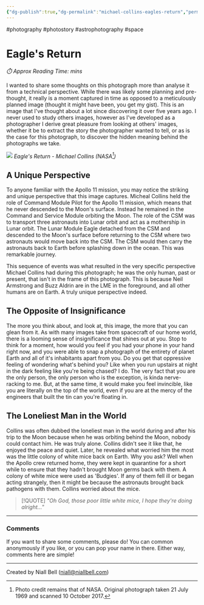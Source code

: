 ```yaml
---
{"dg-publish":true,"dg-permalink":"michael-collins-eagles-return","permalink":"/michael-collins-eagles-return/","title":"Eagle's Return","hide":true,"tags":["photography","photostory","astrophotography","space"],"noteIcon":null,"created":"2024-04-22T19:31:47.702+01:00","updated":"2024-11-06T16:37:55.203+00:00"}
---
```


#photography #photostory #astrophotography #space 
# Eagle's Return
<p id="reading-time" style="font-style: italic;">⏱️ Approx Reading Time:  <span id="inserted-text"></span> mins</p>

I wanted to share some thoughts on this photograph more than analyse it from a technical perspective. While there was likely some planning and pre-thought, it really is a moment captured in time as opposed to a meticulously planned image (thought it might have been, you get my gist). This is an image that I've thought about a lot since discovering it over five years ago. I never used to study others images, however as I've developed as a photographer I derive great pleasure from looking at others' images, whether it be to extract the story the photographer wanted to tell, or as is the case for this photograph, to discover the hidden meaning behind the photographs we take.

![](https://science.nasa.gov/wp-content/uploads/2023/08/as11_44_6642.jpg)
*Eagle's Return - Michael Collins (NASA[^1])*

## A Unique Perspective

To anyone familiar with the Apollo 11 mission, you may notice the striking and unique perspective that this image captures. Micheal Collins held the role of Command Module Pilot for the Apollo 11 mission, which means that he never descended to the Moon's surface. Instead he remained in the Command and Service Module orbiting the Moon. The role of the CSM was to transport three astronauts into Lunar orbit and act as a mothership in Lunar orbit. The Lunar Module Eagle detached from the CSM and descended to the Moon's surface before returning to the CSM where two astronauts would move back into the CSM. The CSM would then carry the astronauts back to Earth before splashing down in the ocean. This was remarkable journey. 

This sequence of events was what resulted in the very specific perspective Michael Collins had during this photograph; he was the only human, past or present, that isn't in the frame of this photograph. This is because Neil Armstrong and Buzz Aldrin are in the LME in the foreground, and all other humans are on Earth. A truly unique perspective indeed.

## The Opposite of Insignificance

The more you think about, and look at, this image, the more that you can glean from it. As with many images take from spacecraft of our home world, there is a looming sense of insignificance that shines out at you. Stop to think for a moment, how would you feel if you had your phone in your hand right now, and you were able to snap a photograph of the entirety of planet Earth and all of it's inhabitants apart from you. Do you get that oppressive feeling of wondering what's behind you? Like when you run upstairs at night in the dark feeling like you're being chased? I do. The very fact that you are the only person, the only person who is the exception, is kinda nerve-racking to me. But, at the same time, it would make you feel invincible, like you are literally on the top of the world, even if you are at the mercy of the engineers that built the tin can you're floating in.

## The Loneliest Man in the World

Collins was often dubbed the loneliest man in the world during and after his trip to the Moon because when he was orbiting behind the Moon, nobody could contact him. He was truly alone. Collins didn't see it like that, he enjoyed the peace and quiet. Later, he revealed what worried him the most was the little colony of white mice back on Earth. Why you ask? Well when the Apollo crew returned home, they were kept in quarantine for a short while to ensure that they hadn't brought Moon germs back with them. A colony of white mice were used as 'Budgies'. If any of them fell ill or began acting strangely, then it might be because the astronauts brought back pathogens with them. Collins worried about the mice.

>[!QUOTE] *"Oh God, those poor little white mice, I hope they're doing alright..."*

[^1]: Photo credit remains that of NASA. Original photograph taken 21 July 1969 and scanned 10 October 2017.

---
### Comments

If you want to share some comments, please do! You can common anonymously if you like, or you can pop your name in there. Either way, comments here are simple!


<div id="waline"></div>
<script type="module">
	import { init } from 'https://unpkg.com/@waline/client@v3/dist/waline.js';
	init({
	  el: '#waline',
	  serverURL: 'https://niallscavecomments.vercel.app/',
	  lang: 'en',
	});
</script>

---
Created by Niall Bell (niall@niallbell.com)